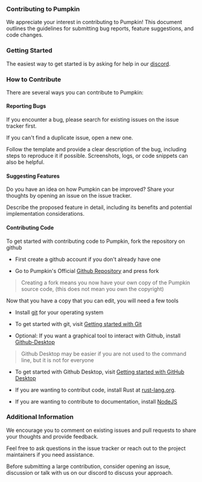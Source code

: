 ### Contributing to Pumpkin
We appreciate your interest in contributing to Pumpkin! This document outlines the guidelines for submitting bug reports, feature suggestions, and code changes.

### Getting Started
The easiest way to get started is by asking for help in our [discord](https://discord.gg/wT8XjrjKkf).

### How to Contribute
There are several ways you can contribute to Pumpkin:

#### Reporting Bugs
  If you encounter a bug, please search for existing issues on the issue tracker first.

  If you can't find a duplicate issue, open a new one.

  Follow the template and provide a clear description of the bug, including steps to reproduce it if possible.
  Screenshots, logs, or code snippets can also be helpful.

#### Suggesting Features
  Do you have an idea on how Pumpkin can be improved? Share your thoughts by opening an issue on the issue tracker.

  Describe the proposed feature in detail, including its benefits and potential implementation considerations.

#### Contributing Code
  To get started with contributing code to Pumpkin, fork the repository on github

- First create a github account if you don't already have one
 
- Go to Pumpkin's Official [Github Repository](https://github.com/Snowiiii/Pumpkin) and press fork

> Creating a fork means you now have your own copy of the Pumpkin source code, (this does not mean you own the copyright)

  Now that you have a copy that you can edit, you will need a few tools

- Install [git](https://git-scm.com/downloads) for your operating system

- To get started with git, visit [Getting started with Git](https://docs.github.com/en/get-started/getting-started-with-git)

- Optional: If you want a graphical tool to interact with Github, install [Github-Desktop](https://desktop.github.com/download/)

> Github Desktop may be easier if you are not used to the command line, but it is not for everyone

- To get started with Github Desktop, visit [Getting started with GitHub Desktop](https://docs.github.com/en/desktop/overview/getting-started-with-github-desktop)

- If you are wanting to contribut code, install Rust at [rust-lang.org](https://www.rust-lang.org/).

- If you are wanting to contribute to documentation, install [NodeJS](https://nodejs.org/en)

### Additional Information
We encourage you to comment on existing issues and pull requests to share your thoughts and provide feedback.

Feel free to ask questions in the issue tracker or reach out to the project maintainers if you need assistance.

Before submitting a large contribution, consider opening an issue, discussion or talk with us on our discord to discuss your approach.
